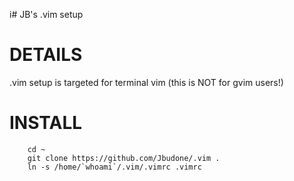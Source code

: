 i# JB's .vim setup

DETAILS
==================

.vim setup is targeted for terminal vim (this is NOT for gvim users!)

INSTALL
==================

````
	cd ~
	git clone https://github.com/Jbudone/.vim .
	ln -s /home/`whoami`/.vim/.vimrc .vimrc
````
